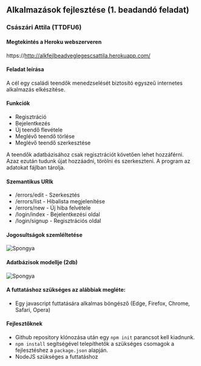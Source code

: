 ## Alkalmazások fejlesztése (1. beadandó feladat)
### Császári Attila (TTDFU6)

#### Megtekintés a Heroku webszerveren
https://http://alkfejlbeadveglegescsattila.herokuapp.com/

#### Feladat leírása
A cél egy családi teendők menedzselését biztosító egyszeű internetes alkalmazás elkészítése.

#### Funkciók
* Regisztráció
* Bejelentkezés
* Új teendő flevétele
* Meglévő teendő törlése
* Meglévő teendő szerkesztése

A teendők adatbázisához csak regisztrációt követően lehet hozzáférni. Azaz ezután tudunk újat hozzáadni, törölni és szerkeszteni. A program az adatokat fájlban tárolja.

#### Szemantikus URIk
* /errors/edit - Szerkesztés
* /errors/list - Hibalista megjelenítése
* /errors/new - Új hiba felvétele
* /login/index - Bejelentkezési oldal
* /login/signup - Regisztrációs oldal

#### Jogosultságok szemléltetése
![Spongya](http://kepfeltoltes.hu/151108/jogosultsagok_www.kepfeltoltes.hu_.png)

#### Adatbázisok modellje (2db)
![Spongya](http://kepfeltoltes.hu/151108/abmodell_www.kepfeltoltes.hu_.png)

#### A futtatáshoz szükséges az alábbiak megléte:
- Egy javascript futtatására alkalmas böngésző (Edge, Firefox, Chrome, Safari, Opera)

#### Fejlesztőknek
- Github repository klónozása után egy ``` npm init ``` parancsot kell kiadnunk.
- ``` npm install ``` segítségével telepíthetők a szükséges csomagok a fejlesztéshez a ``` package.json ``` alapján.
- NodeJS szükséges a futtatáshoz



